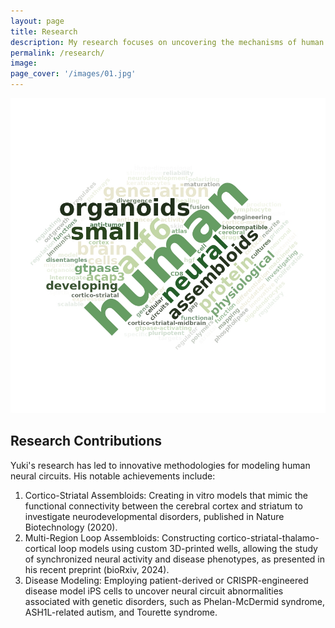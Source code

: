 ```yaml
---
layout: page
title: Research
description: My research focuses on uncovering the mechanisms of human nervous system development and functions, as well as the pathological processes underlying neurological disorders. Using advanced stem cell-based technologies, including neural organoids and assembloids, we recreate complex cellular processes, such as axon projection and synaptic formation within human neural circuits, to understand their assembly during development and disruption in disease states. By integrating molecular approaches such as CRISPR gene editing, live-cell imaging, and single-cell transcriptomics, my recent works aim to elucidate disease-associated abnormalities from cellular to system-wide levels.
permalink: /research/
image:
page_cover: '/images/01.jpg'
---
```


![Photo](/images/YM_word_cloud.jpg)
## Research Contributions

Yuki's research has led to innovative methodologies for modeling human neural circuits. His notable achievements include:
1. Cortico-Striatal Assembloids: Creating in vitro models that mimic the functional connectivity between the cerebral cortex and striatum to investigate neurodevelopmental disorders, published in Nature Biotechnology (2020).
2. Multi-Region Loop Assembloids: Constructing cortico-striatal-thalamo-cortical loop models using custom 3D-printed wells, allowing the study of synchronized neural activity and disease phenotypes, as presented in his recent preprint (bioRxiv, 2024).
3. Disease Modeling: Employing patient-derived or CRISPR-engineered disease model iPS cells to uncover neural circuit abnormalities associated with genetic disorders, such as Phelan-McDermid syndrome, ASH1L-related autism, and Tourette syndrome.
